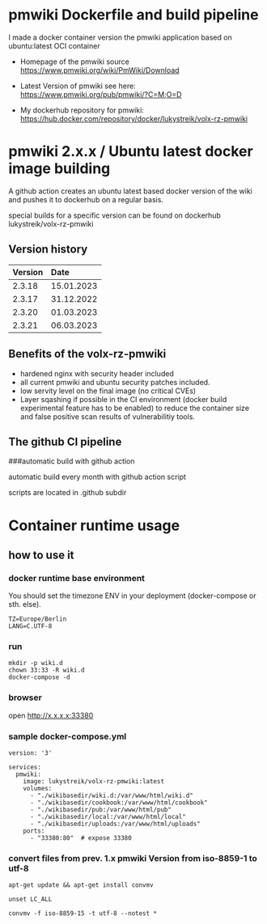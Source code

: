 # pmwiki Dockerfile and build pipeline 

I made a docker container version the pmwiki application based on ubuntu:latest OCI container

* Homepage of the pmwiki source https://www.pmwiki.org/wiki/PmWiki/Download
* Latest Version of pmwiki see here: https://www.pmwiki.org/pub/pmwiki/?C=M;O=D 

* My dockerhub repository for pmwiki: https://hub.docker.com/repository/docker/lukystreik/volx-rz-pmwiki


# pmwiki 2.x.x / Ubuntu latest docker image building
A github action creates an ubuntu latest based docker version of the wiki and pushes it to dockerhub on a regular basis.

special builds for a specific version can be found on dockerhub lukystreik/volx-rz-pmwiki

## Version history

| Version | Date |
| :---- | :-------- |
| 2.3.18 | 15.01.2023 |
| 2.3.17 | 31.12.2022 |
| 2.3.20 | 01.03.2023 |
| 2.3.21 | 06.03.2023 |


## Benefits of the volx-rz-pmwiki
* hardened nginx with security header included
* all current pmwiki and ubuntu security patches included. 
* low servity level on the final image (no critical CVEs)
* Layer sqashing if possible in the CI environment (docker build experimental feature has to be enabled) to reduce the container size and false positive scan results of vulnerabilitiy tools. 

## The github CI pipeline 
###automatic build with github action

automatic build every month with github action script

scripts are located in .github subdir

# Container runtime usage
## how to use it
### docker runtime base environment
You should set the timezone ENV in your deployment (docker-compose or sth. else).

```
TZ=Europe/Berlin 
LANG=C.UTF-8 
```

### run
```
mkdir -p wiki.d
chown 33:33 -R wiki.d
docker-compose -d 
```

### browser
open http://x.x.x.x:33380


### sample docker-compose.yml

```
version: '3'

services:
  pmwiki:
    image: lukystreik/volx-rz-pmwiki:latest
    volumes:
      - "./wikibasedir/wiki.d:/var/www/html/wiki.d"
      - "./wikibasedir/cookbook:/var/www/html/cookbook"
      - "./wikibasedir/pub:/var/www/html/pub"
      - "./wikibasedir/local:/var/www/html/local"
      - "./wikibasedir/uploads:/var/www/html/uploads"
    ports:
      - "33380:80"  # expose 33380
```


### convert files from prev. 1.x pmwiki Version from iso-8859-1 to utf-8

```
apt-get update && apt-get install convmv

unset LC_ALL

convmv -f iso-8859-15 -t utf-8 --notest *
```
